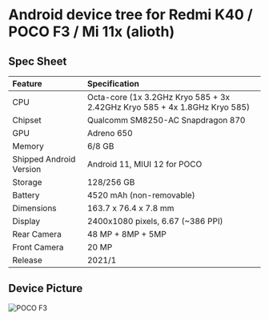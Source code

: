# Android device tree for Redmi K40 / POCO F3 / Mi 11x (alioth)

## Spec Sheet

| Feature                 | Specification                     |
| :---------------------- | :-------------------------------- |
| CPU                     | Octa-core (1x 3.2GHz Kryo 585 + 3x 2.42GHz Kryo 585 + 4x 1.8GHz Kryo 585)
| Chipset                 | Qualcomm SM8250-AC Snapdragon 870 |
| GPU                     | Adreno 650                        |
| Memory                  | 6/8 GB                            |
| Shipped Android Version | Android 11, MIUI 12 for POCO      |
| Storage                 | 128/256 GB                        |
| Battery                 | 4520 mAh (non-removable)          |
| Dimensions              | 163.7 x 76.4 x 7.8 mm             |
| Display                 | 2400x1080 pixels, 6.67 (~386 PPI) |
| Rear Camera             | 48 MP + 8MP + 5MP                 |
| Front Camera            | 20 MP                             |
| Release                 | 2021/1                            |

## Device Picture

 ![POCO F3](https://imgur.com/yEUWE72.jpg)
